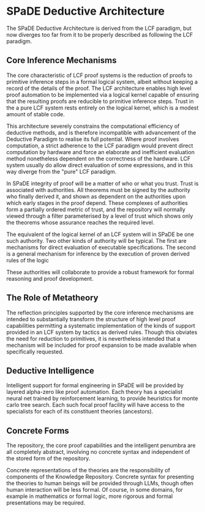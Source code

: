 # SPaDE Deductive Architecture

The SPaDE Deductive Architecture is derived from the LCF paradigm, but now diverges too far from it to be properly described as following the LCF paradigm.

## Core Inference Mechanisms

The core characteristic of LCF proof systems is the reduction of proofs to primitive inference steps in a formal logical system, albeit without keeping a record of the details of the proof.
The LCF architecture enables high level proof automation to be implemented via a logical kernel capable of ensuring that the resulting proofs are reducible to primitive inference steps.
Trust in the a pure LCF system rests entirely on the logical kernel, which is a modest amount of stable code.

This architecture severely constrains the computational efficiency of deductive methods, and is therefore incompatible with advancement of the Deductive Paradigm to realise its full potential.
Where proof involves computation, a strict adherence to the LCF paradigm would prevent direct computation by hardware and force an elaborate and inefficient evaluation method nonetheless dependent on the correctness of the hardware.
LCF system usually do allow direct evaluation of some expressions, and in this way diverge from the "pure" LCF paradigm.

In SPaDE integrity of proof will be a matter of who or what you trust.
Trust is associated with authorities.
All theorems must be signed by the authority who finally derived it, and shown as dependent on the authorities upon which early stages in the proof depend.
These complexes of authorities form a partially ordered metric of trust, and the repository will normally viewed through a filter parameterised by a level of trust which shows only the theorems whose assurance reaches the required level.

The equivalent of the logical kernel of an LCF system will in SPaDE be one such authority.
Two other kinds of authority will be typical.
The first are mechanisms for direct evaluation of executable specifications.
The second is a general mechanism for inference by the execution of proven derived rules of the logic

These authorities will collaborate to provide a robust framework for formal reasoning and proof development.

## The Role of Metatheory

The reflection principles supported by the core inference mechanisms are intended to substantially transform the structure of high level proof capabilities permitting a systematic implementation of the kinds of support provided in an LCF system by tactics as derived rules.
Though this obviates the need for reduction to primitives, it is nevertheless intended that a mechanism will be included for proof expansion to be made available when specifically requested.

## Deductive Intelligence

Intelligent support for formal engineering in SPaDE will be provided by  layered alpha-zero like proof automation.
Each theory has a specialist neural net trained by reinforcement learning, to provide heuristics for monte carlo tree search.
Each such focal proof facility will have access to the specialists for each of its constituent theories (ancestors).

## Concrete Forms

The repository, the core proof capabilities and the intelligent penumbra are all completely abstract, involving no concrete syntax and independent of the stored form of the repository.

Concrete representations of the theories are the responsibility of components of the Knowledge Repository.
Concrete syntax for presenting the theories to human beings will be provided through LLMs, though often human interaction will be less formal.
Of course, in some domains, for example in mathematics or formal logic, more rigorous and formal presentations may be required.
